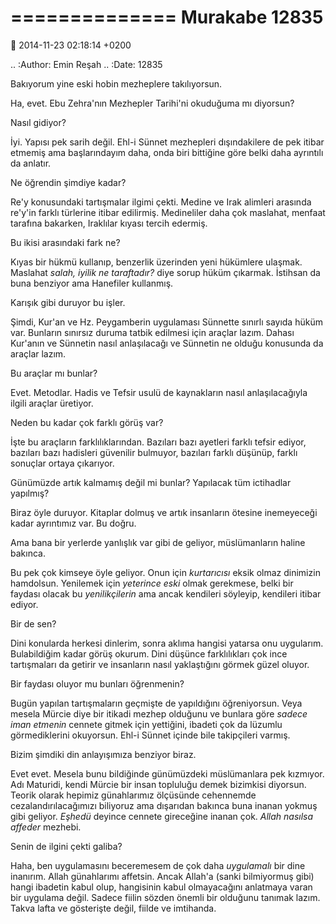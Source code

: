 ==============
Murakabe 12835
==============

:date: 2014-11-23 02:18:14 +0200

.. :Author: Emin Reşah
.. :Date:   12835

Bakıyorum yine eski hobin mezheplere takılıyorsun.

Ha, evet. Ebu Zehra'nın Mezhepler Tarihi'ni okuduğuma mı diyorsun?

Nasıl gidiyor?

İyi. Yapısı pek sarih değil. Ehl-i Sünnet mezhepleri dışındakilere de
pek itibar etmemiş ama başlarındayım daha, onda biri bittiğine göre
belki daha ayrıntılı da anlatır.

Ne öğrendin şimdiye kadar?

Re'y konusundaki tartışmalar ilgimi çekti. Medine ve Irak alimleri
arasında re'y'in farklı türlerine itibar edilirmiş. Medineliler daha çok
maslahat, menfaat tarafına bakarken, Iraklılar kıyası tercih edermiş.

Bu ikisi arasındaki fark ne?

Kıyas bir hükmü kullanıp, benzerlik üzerinden yeni hükümlere ulaşmak.
Maslahat *salah, iyilik ne taraftadır?* diye sorup hüküm çıkarmak.
İstihsan da buna benziyor ama Hanefiler kullanmış.

Karışık gibi duruyor bu işler.

Şimdi, Kur'an ve Hz. Peygamberin uygulaması Sünnette sınırlı sayıda
hüküm var. Bunların sınırsız duruma tatbik edilmesi için araçlar lazım.
Dahası Kur'anın ve Sünnetin nasıl anlaşılacağı ve Sünnetin ne olduğu
konusunda da araçlar lazım.

Bu araçlar mı bunlar?

Evet. Metodlar. Hadis ve Tefsir usulü de kaynakların nasıl
anlaşılacağıyla ilgili araçlar üretiyor.

Neden bu kadar çok farklı görüş var?

İşte bu araçların farklılıklarından. Bazıları bazı ayetleri farklı
tefsir ediyor, bazıları bazı hadisleri güvenilir bulmuyor, bazıları
farklı düşünüp, farklı sonuçlar ortaya çıkarıyor.

Günümüzde artık kalmamış değil mi bunlar? Yapılacak tüm ictihadlar
yapılmış?

Biraz öyle duruyor. Kitaplar dolmuş ve artık insanların ötesine
inemeyeceği kadar ayrıntımız var. Bu doğru.

Ama bana bir yerlerde yanlışlık var gibi de geliyor, müslümanların
haline bakınca.

Bu pek çok kimseye öyle geliyor. Onun için *kurtarıcısı* eksik olmaz
dinimizin hamdolsun. Yenilemek için *yeterince eski* olmak gerekmese,
belki bir faydası olacak bu *yenilikçilerin* ama ancak kendileri
söyleyip, kendileri itibar ediyor.

Bir de sen?

Dini konularda herkesi dinlerim, sonra aklıma hangisi yatarsa onu
uygularım. Bulabildiğim kadar görüş okurum. Dini düşünce farklılıkları
çok ince tartışmaları da getirir ve insanların nasıl yaklaştığını görmek
güzel oluyor.

Bir faydası oluyor mu bunları öğrenmenin?

Bugün yapılan tartışmaların geçmişte de yapıldığını öğreniyorsun. Veya
mesela Mürcie diye bir itikadi mezhep olduğunu ve bunlara göre *sadece
iman etmenin* cennete gitmek için yettiğini, ibadeti çok da lüzumlu
görmediklerini okuyorsun. Ehl-i Sünnet içinde bile takipçileri varmış.

Bizim şimdiki din anlayışımıza benziyor biraz.

Evet evet. Mesela bunu bildiğinde günümüzdeki müslümanlara pek kızmıyor.  Adı
Maturidi, kendi Mürcie bir insan topluluğu demek bizimkisi diyorsun.  Teorik
olarak hepimiz günahlarımız ölçüsünde cehennemde cezalandırılacağımızı biliyoruz
ama dışarıdan bakınca buna inanan yokmuş gibi geliyor. *Eşhedü* deyince cennete
gireceğine inanan çok. *Allah nasılsa affeder* mezhebi.

Senin de ilgini çekti galiba?

Haha, ben uygulamasını beceremesem de çok daha *uygulamalı* bir dine
inanırım. Allah günahlarımı affetsin. Ancak Allah'a (sanki bilmiyormuş
gibi) hangi ibadetin kabul olup, hangisinin kabul olmayacağını anlatmaya
varan bir uygulama değil. Sadece fiilin sözden önemli bir olduğunu
tanımak lazım. Takva lafta ve gösterişte değil, fiilde ve imtihanda.
